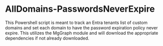 # AllDomains-PasswordsNeverExpire
This Powershell script is meant to track an Entra tenants list of custom domains and set each domain to have the password expiration policy never expire. This utilizes the MgGraph module and will download the appropriate dependencies if not already downloaded.
